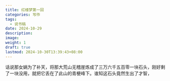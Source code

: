 ```yaml
---
title: 红楼梦第一回
categories: 写作
tags:
  - 说书稿
date: 2024-10-29
description: 
image: 
weight: 1
draft: true
lastmod: 2024-10-30T13:39:43+08:00
---
```

话说那女娲为了补天，将那大荒山无稽崖炼成了三万六千五百零一块石头，刚好剩了一块没用，就把它丢在了此山的青梗峰下。谁知这石头竟然生出了才智，


